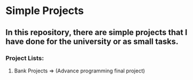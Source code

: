 # Simple Projects
## In this repository, there are simple projects that I have done for the university or as small tasks.
### Project Lists:
1. Bank Projects => (Advance programming final project)
